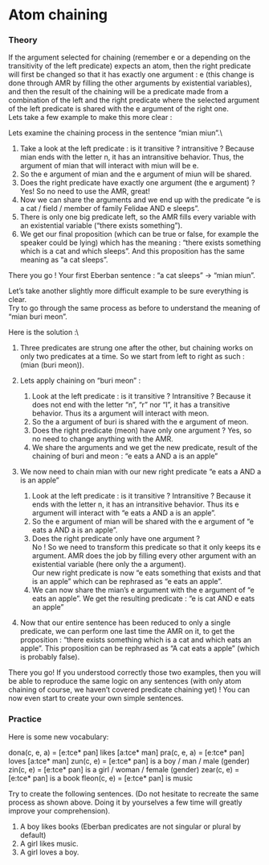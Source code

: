 # Atom chaining

### Theory

If the argument selected for chaining (remember e or a depending on the transitivity of the left predicate) expects an atom, then the right predicate will first be changed so that it has exactly one argument : e (this change is done through AMR by filling the other arguments by existential variables), and then the result of the chaining will be a predicate made from a combination of the left and the right predicate where the selected argument of the left predicate is shared with the e argument of the right one.\
Lets take a few example to make this more clear :

Lets examine the chaining process in the sentence “mian miun”.\
1) Take a look at the left predicate : is it transitive ? intransitive ? Because mian ends with the letter n, it has an intransitive behavior. Thus, the argument of mian that will interact with miun will be e.
2) So the e argument of mian and the e argument of miun will be shared.
3) Does the right predicate have exactly one argument (the e argument) ? Yes! So no need to use the AMR, great!
3) Now we can share the arguments and we end up with the predicate “e is a cat / field / member of family Felidae AND e sleeps”.
4) There is only one big predicate left, so the AMR fills every variable with an existential variable (“there exists something”).
5) We get our final proposition (which can be true or false, for example the speaker could be lying) which has the meaning : “there exists something which is a cat and which sleeps”. And this proposition has the same meaning as “a cat sleeps”.

There you go ! Your first Eberban sentence : “a cat sleeps” → “mian miun”.


Let’s take another slightly more difficult example to be sure everything is clear.\
Try to go through the same process as before to understand the meaning of “mian buri meon”.

Here is the solution :\
1) Three predicates are strung one after the other, but chaining works on only two predicates at a time. So we start from left to right as such : (mian (buri meon)).
2) Lets apply chaining on “buri meon” :
	1) Look at the left predicate : is it transitive ? Intransitive ? Because it does not end with the letter “n”, “r” nor “l”, it has a transitive behavior. Thus its a argument will interact with meon.
	2) So the a argument of buri is shared with the e argument of meon.
	3) Does the right predicate (meon) have only one argument ? Yes, so no need to change anything with the AMR.
	4) We share the arguments and we get the new predicate, result of the chaining of buri and meon : “e eats a AND a is an apple”
3) We now need to chain mian with our new right predicate “e eats a AND a is an apple”
	1) Look at the left predicate : is it transitive ? Intransitive ? Because it ends with the letter n, it has an intransitive behavior. Thus its e argument will interact with “e eats a AND a is an apple”.
	2) So the e argument of mian will be shared with the e argument of “e eats a AND a is an apple”.
	3) Does the right predicate only have one argument ?\
	No ! So we need to transform this predicate so that it only keeps its e argument. AMR does the job by filling every other argument with an existential variable (here only the a argument).\
	Our new right predicate is now “e eats something that exists and that is an apple” which can be rephrased as “e eats an apple”.
	4) We can now share the mian’s e argument with the e argument of “e eats an apple”. We get the resulting predicate : “e is cat AND e eats an apple”

5) Now that our entire sentence has been reduced to only a single predicate, we can perform one last time the AMR on it, to get the proposition : “there exists something which is a cat and which eats an apple”. This proposition can be rephrased as “A cat eats a apple” (which is probably false).

There you go! If you understood correctly those two examples, then you will be able to reproduce the same logic on any sentences (with only atom chaining of course, we haven’t covered predicate chaining yet) ! You can now even start to create your own simple sentences.


### Practice

Here is some new vocabulary:

dona(c, e, a) = [e:tce* pan] likes [a:tce* man]
pra(c, e, a) = [e:tce* pan] loves [a:tce* man]
zun(c, e) = [e:tce* pan] is a boy / man / male (gender)
zin(c, e) = [e:tce* pan] is a girl / woman / female (gender)
zear(c, e) = [e:tce* pan] is a book
fleon(c, e) = [e:tce* pan] is music

Try to create the following sentences. (Do not hesitate to recreate the same process as shown above. Doing it by yourselves a few time will greatly improve your comprehension).

1) A boy likes books (Eberban predicates are not singular or plural by default)
2) A girl likes music.
2) A girl loves a boy.
